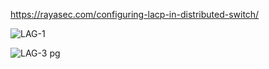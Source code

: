 https://rayasec.com/configuring-lacp-in-distributed-switch/

![LAG-1](https://github.com/user-attachments/assets/f0d6ed25-3e3e-4f60-a68a-0b669b3322eb)

![LAG-3](https://github.com/user-attachments/assets/ad86369b-c907-4648-82c7-75858516ab55)
pg
